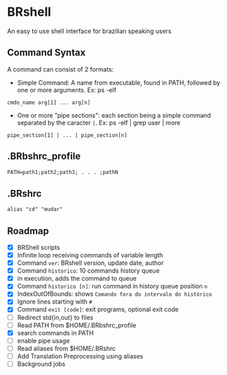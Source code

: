 # BRshell

An easy to use shell interface for brazilian speaking users

## Command Syntax

A command can consist of 2 formats:

- Simple Command: A name from executable, found in PATH, followed by one or more arguments. Ex: ps -elf

`cmdo_name arg[1] ... arg[n]`

- One or more "pipe sections": each section being a simple command separated by the caracter `|`. Ex: ps -elf | grep user | more

`pipe_section[1] | ... | pipe_section[n]`

## .BRbshrc_profile

```txt
PATH=path1;path2;path3; . . . ;pathN
```

## .BRshrc

```txt
alias "cd" "mudar"
```

## Roadmap

- [x] BRShell scripts
- [x] Infinite loop receiving commands of variable length
- [x] Command `ver`: BRshell version, update date, author
- [x] Command `historico`: 10 commands history queue
- [x] in execution, adds the command to queue
- [x] Command `historico [n]`: run command in history queue position `n`
- [x] IndexOutOfBounds: shows `Comando fora do intervalo do histórico`
- [x] Ignore lines starting with `#`
- [x] Command `exit [code]`: exit programs, optional exit code
- [ ] Redirect std{in,out} to files
- [ ] Read PATH from $HOME/.BRbshrc_profile
- [x] search commands in PATH
- [ ] enable pipe usage
- [ ] Read aliases from $HOME/.BRshrc
- [ ] Add Translation Preprocessing using aliases
- [ ] Background jobs